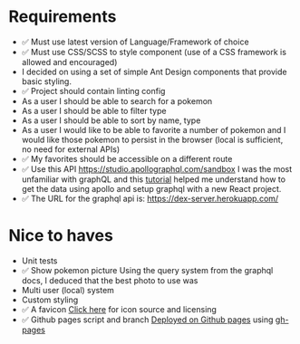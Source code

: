 # Requirements
- ✅ Must use latest version of Language/Framework of choice
- ✅ Must use CSS/SCSS to style component (use of a CSS framework is allowed and encouraged)
- I decided on using a set of simple Ant Design components that provide basic styling.
- ✅ Project should contain linting config
- As a user I should be able to search for a pokemon
- As a user I should be able to filter type
- As a user I should be able to sort by name, type
- As a user I would like to be able to favorite a number of pokemon and I would like those pokemon to persist in the browser (local is sufficient, no need for external APIs)
- ✅ My favorites should be accessible on a different route
- ✅ Use this API https://studio.apollographql.com/sandbox
I was the most unfamiliar with graphQL and this [tutorial](https://www.youtube.com/watch?v=yKFoAF7J0mc) helped me understand how to get the data using apollo and setup graphql with a new React project.
- ✅ The URL for the graphql api is: https://dex-server.herokuapp.com/
# Nice to haves
- Unit tests
- ✅ Show pokemon picture
Using the query system from the graphql docs, I deduced that the best photo to use was 
- Multi user (local) system
- Custom styling
- ✅ A favicon
[Click here](https://iconduck.com/icons/53043/pokemon) for icon source and licensing 
- ✅ Github pages script and branch
[Deployed on Github pages](https://marishkazachariah.github.io/pokedex/) using [gh-pages](https://www.npmjs.com/package/gh-pages)